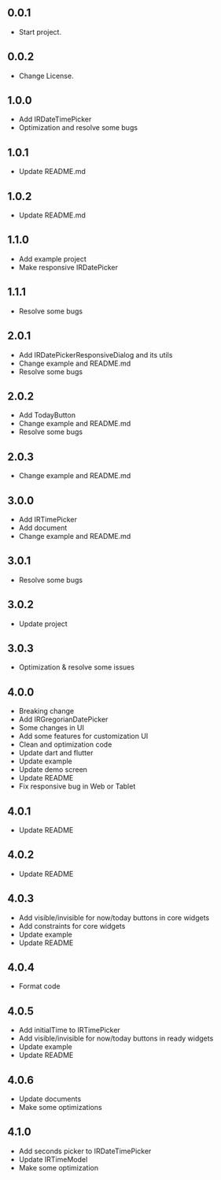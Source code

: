 ## 0.0.1

* Start project.

## 0.0.2

* Change License.

## 1.0.0

* Add IRDateTimePicker
* Optimization and resolve some bugs

## 1.0.1

* Update README.md

## 1.0.2

* Update README.md

## 1.1.0

* Add example project
* Make responsive IRDatePicker

## 1.1.1

* Resolve some bugs

## 2.0.1

* Add IRDatePickerResponsiveDialog and its utils
* Change example and README.md
* Resolve some bugs

## 2.0.2

* Add TodayButton
* Change example and README.md
* Resolve some bugs

## 2.0.3

* Change example and README.md

## 3.0.0

* Add IRTimePicker
* Add document
* Change example and README.md

## 3.0.1

* Resolve some bugs

## 3.0.2

* Update project

## 3.0.3

* Optimization & resolve some issues

## 4.0.0

* Breaking change
* Add IRGregorianDatePicker
* Some changes in UI
* Add some features for customization UI
* Clean and optimization code
* Update dart and flutter
* Update example
* Update demo screen
* Update README
* Fix responsive bug in Web or Tablet

## 4.0.1

* Update README

## 4.0.2

* Update README

## 4.0.3

* Add visible/invisible for now/today buttons in core widgets
* Add constraints for core widgets
* Update example
* Update README

## 4.0.4

* Format code

## 4.0.5

* Add initialTime to IRTimePicker
* Add visible/invisible for now/today buttons in ready widgets
* Update example
* Update README

## 4.0.6

* Update documents
* Make some optimizations

## 4.1.0

* Add seconds picker to IRDateTimePicker
* Update IRTimeModel
* Make some optimization